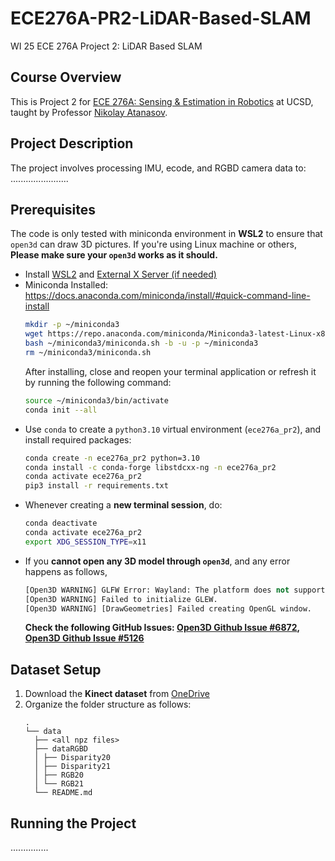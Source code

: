 # ECE276A-PR2-LiDAR-Based-SLAM
WI 25 ECE 276A Project 2: LiDAR Based SLAM

## Course Overview
This is Project 2 for [ECE 276A: Sensing & Estimation in Robotics](https://natanaso.github.io/ece276a/) at UCSD, taught by Professor [Nikolay Atanasov](https://natanaso.github.io/).

## Project Description
The project involves processing IMU, ecode, and RGBD camera data to: .......................

## Prerequisites 
The code is only tested with miniconda environment in **WSL2** to ensure that `open3d` can draw 3D pictures. If you're using Linux machine or others, **Please make sure your `open3d` works as it should.**
- Install [WSL2](https://dev.to/brayandiazc/install-wsl-from-the-microsoft-store-111h) and [External X Server (if needed)](https://www.google.com/search?q=VcXsrv)
- Miniconda Installed: https://docs.anaconda.com/miniconda/install/#quick-command-line-install
    ```bash
    mkdir -p ~/miniconda3
    wget https://repo.anaconda.com/miniconda/Miniconda3-latest-Linux-x86_64.sh -O ~/miniconda3/miniconda.sh
    bash ~/miniconda3/miniconda.sh -b -u -p ~/miniconda3
    rm ~/miniconda3/miniconda.sh
    ```
    After installing, close and reopen your terminal application or refresh it by running the following command:
    ```bash
    source ~/miniconda3/bin/activate
    conda init --all
    ```
- Use `conda` to create a `python3.10` virtual environment (`ece276a_pr2`), and install required packages:
    ```bash
    conda create -n ece276a_pr2 python=3.10
    conda install -c conda-forge libstdcxx-ng -n ece276a_pr2
    conda activate ece276a_pr2
    pip3 install -r requirements.txt
    ```
- Whenever creating a **new terminal session**, do:
    ```bash
    conda deactivate
    conda activate ece276a_pr2
    export XDG_SESSION_TYPE=x11
    ```
- If you **cannot open any 3D model through `open3d`**, and any error happens as follows, 
    ```python
    [Open3D WARNING] GLFW Error: Wayland: The platform does not support setting the window position
    [Open3D WARNING] Failed to initialize GLEW.
    [Open3D WARNING] [DrawGeometries] Failed creating OpenGL window.
    ```
    **Check the following GitHub Issues: [Open3D Github Issue #6872](https://github.com/isl-org/Open3D/issues/6872), [Open3D Github Issue #5126](https://github.com/isl-org/Open3D/issues/5126)**

## Dataset Setup
1. Download the **Kinect dataset** from [OneDrive](https://ucsdcloud-my.sharepoint.com/:u:/g/personal/w3chou_ucsd_edu/ERWl0hGlKzVGl9aSChewQgEB0XdA7LNLz2cW2ncBS63aZw?e=1Dy1Ai)
2. Organize the folder structure as follows:
    ```text
    .
    └── data
      ├── <all npz files>
      ├── dataRGBD
      │ ├── Disparity20
      │ ├── Disparity21
      │ ├── RGB20
      │ └── RGB21
      └── README.md
    ```

## Running the Project
...............
